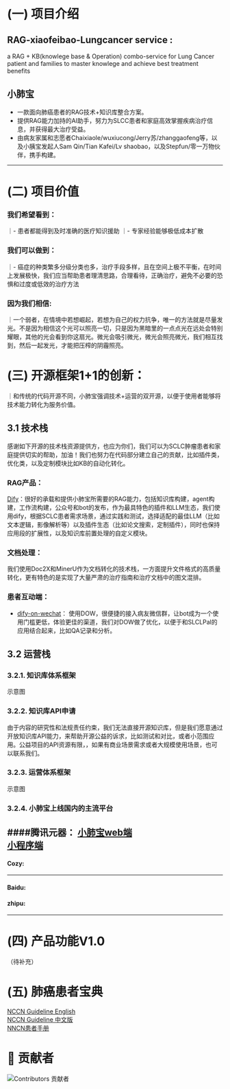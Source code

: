# (一)  项目介绍
##  RAG-xiaofeibao-Lungcancer service : 
a RAG + KB(knowlege base & Operation) combo-service for Lung Cancer patient and families to master knowlege and achieve best treatment benefits
## 小肺宝
- 一款面向肺癌患者的RAG技术+知识库整合方案。
- 提供RAG能力加持的AI助手，努力为SLCC患者和家庭高效掌握疾病治疗信息，并获得最大治疗受益。
- 由病友家属和志愿者Chaixiaole/wuxiucong/Jerry苏/zhanggaofeng等，以及小胰宝发起人Sam Qin/Tian Kafei/Lv shaobao，以及Stepfun/零一万物伙伴，携手构建。

--- 

# (二)  项目价值
### 我们希望看到：
｜- 患者都能得到及时准确的医疗知识援助
｜- 专家经验能够极低成本扩散

### 我们可以做到：
｜- 癌症的种类繁多分级分类也多，治疗手段多样，且在空间上极不平衡，在时间上发展极快，我们应当帮助患者理清思路，合理看待，正确治疗，避免不必要的恐惧和过度或低效的治疗方法

### 因为我们相信:
｜一个弱者，在情境中若想崛起，若想为自己的权力抗争，唯一的方法就是尽量发光。不是因为相信这个光可以照亮一切，只是因为黑暗里的一点点光在远处会特别耀眼，其他的光会看到你这扇光。微光会吸引微光，微光会照亮微光，我们相互找到，然后一起发光，才能把压榨的阴霾照亮。

# (三)  开源框架1+1的创新：
｜和传统的代码开源不同，小肺宝强调技术+运营的双开源，以便于使用者能够将技术能力转化为服务价值。

## 3.1 技术栈
感谢如下开源的技术栈资源提供方，也应为你们，我们可以为SCLC肿瘤患者和家庭提供切实的帮助，加油！我们也努力在代码部分建立自己的贡献，比如插件类，优化类，以及定制模块比如KB的自动化转化。

### RAG产品：
[Dify](https://github.com/langgenius/dify)：很好的承载和提供小肺宝所需要的RAG能力，包括知识库构建，agent构建，工作流构建，公众号和bot的发布，作为最具特色的插件和LLM生态，我们使用dify，根据SCLC患者需求场景，通过实践和测试，选择适配的最佳LLM（比如文本逻辑，影像解析等）以及插件生态（比如论文搜索，定制插件），同时也保持应用段的扩展性，以及知识库前置处理的自定义模块。

### 文档处理：
我们使用Doc2X和MinerU作为文档转化的技术栈，一方面提升文件格式的高质量转化，更有特色的是实现了大量严肃的治疗指南和治疗文档中的图文混排。

### 患者互动端： 
 - [dify-on-wechat](https://github.com/hanfangyuan4396/dify-on-wechat)： 使用DOW，很便捷的接入病友微信群，让bot成为一个使用门槛更低，体验更佳的渠道，我们对DOW做了优化，以便于和SLCLPal的应用结合起来，比如QA记录和分析。

## 3.2 运营栈 
### 3.2.1. 知识库体系框架
示意图

### 3.2.2. 知识库API申请
由于内容的研究性和法规责任约束，我们无法直接开源知识库，但是我们愿意通过开放知识库API能力，来帮助开源公益的诉求，比如测试和对比，或者小范围应用。公益项目的API资源有限，，如果有商业场景需求或者大规模使用场景，也可以联系我们。

### 3.2.3. 运营体系框架
示意图

### 3.2.4. 小肺宝上线国内的主流平台
####腾讯元器：
[小肺宝web端](https://yuanbao.tencent.com/chat/yn4tWRj9x3lm) <br>
[小程序端](<img width="185" alt="image" src="https://github.com/user-attachments/assets/ac5939ef-04f9-4535-8366-6e23ccef92f3">)<br>
---
#### Cozy:

---
#### Baidu:


#### zhipu:

---


# (四) 产品功能V1.0
（待补充）


# (五) 肺癌患者宝典 
[NCCN Guideline English](https://www.nccn.org/professionals/physician_gls/pdf/sclc.pdf)<br>
[NCCN Guideline 中文版](https://www.nccn.org/professionals/physician_gls/pdf/sclc-chinese.pdf)<br>
[NNCN患者手册](https://www.nccn.org/patients/guidelines/content/PDF/SCLC-patient-guideline.pdf)<br>

# 🌟 贡献者
![Contributors 贡献者](https://contrib.rocks/image?repo=PancrePal-xiaoyibao/PancrePal-xiaoyibao&Max=1000")
